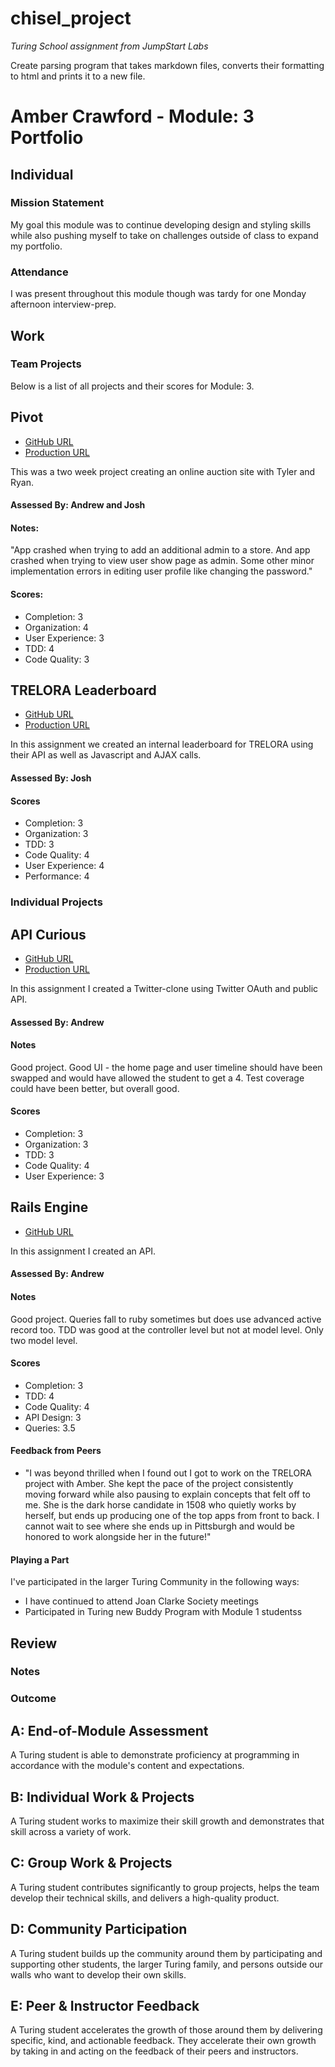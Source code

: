 # chisel_project
*Turing School assignment from JumpStart Labs*

Create parsing program that takes markdown files, converts their formatting to html and prints it to a new file.

# Amber Crawford - Module: 3 Portfolio

## Individual

### Mission Statement

My goal this module was to continue developing design and styling skills while also pushing myself to take on challenges outside of class to expand my portfolio.

### Attendance

I was present throughout this module though was tardy for one Monday afternoon interview-prep.

## Work

### Team Projects

Below is a list of all projects and their scores for Module: 3.

## Pivot

* [GitHub URL](github.com/tjkomor/bidding_wars)
* [Production URL](collectors-corner.herokuapp.com)

This was a two week project creating an online auction site with Tyler and Ryan.

#### Assessed By: Andrew and Josh

#### Notes:
"App crashed when trying to add an additional admin to a store. And app crashed when trying to view user show page as admin. Some other minor implementation errors in editing user profile like changing the password."

#### Scores:

* Completion: 3
* Organization: 4
* User Experience: 3
* TDD: 4
* Code Quality: 3

## TRELORA Leaderboard

* [GitHub URL](https://bitbucket.org/ratingsb/ratingbeasts)
* [Production URL](http://trelora-leaderboard.herokuapp.com/)

In this assignment we created an internal leaderboard for TRELORA using their API as well as Javascript and AJAX calls.

#### Assessed By: Josh

#### Scores

* Completion: 3
* Organization: 3
* TDD: 3
* Code Quality: 4
* User Experience: 4
* Performance: 4

### Individual Projects

## API Curious

* [GitHub URL](github.com/amcrawford/thought-post)
* [Production URL](thought-post.herokuapp.com)

In this assignment I created a Twitter-clone using Twitter OAuth and public API.

#### Assessed By: Andrew

#### Notes
Good project. Good UI - the home page and user timeline should have been swapped and would have allowed the student to get a 4. Test coverage could have been better, but overall good.

#### Scores

* Completion: 3
* Organization: 3
* TDD: 3
* Code Quality: 4
* User Experience: 3

## Rails Engine

* [GitHub URL](github.com/amcrawford/rails_engine)

In this assignment I created an API.

#### Assessed By: Andrew

#### Notes
Good project. Queries fall to ruby sometimes but does use advanced active record too. TDD was good at the controller level but not at model level. Only two model level.

#### Scores

* Completion: 3
* TDD: 4
* Code Quality: 4
* API Design: 3
* Queries: 3.5

#### Feedback from Peers

* "I was beyond thrilled when I found out I got to work on the TRELORA project with Amber.  She kept the pace of the project consistently moving forward while also pausing to explain concepts that felt off to me.  She is the dark horse candidate in 1508 who quietly works by herself, but ends up producing one of the top apps from front to back.  I cannot wait to see where she ends up in Pittsburgh and would be honored to work alongside her in the future!"

#### Playing a Part

I've participated in the larger Turing Community in the following ways:

* I have continued to attend Joan Clarke Society meetings
* Participated in Turing new Buddy Program with Module 1 studentss

## Review

### Notes


### Outcome

## A: End-of-Module Assessment

A Turing student is able to demonstrate proficiency at programming in accordance
with the module's content and expectations.


## B: Individual Work & Projects

A Turing student works to maximize their skill growth and demonstrates
that skill across a variety of work.


## C: Group Work & Projects

A Turing student contributes significantly to group projects, helps the team
develop their technical skills, and delivers a high-quality product.


## D: Community Participation

A Turing student builds up the community around them by participating and
supporting other students, the larger Turing family, and persons outside our
walls who want to develop their own skills.


## E: Peer & Instructor Feedback

A Turing student accelerates the growth of those around
them by delivering specific, kind, and actionable feedback. They accelerate their
own growth by taking in and acting on the feedback of their peers and instructors.


